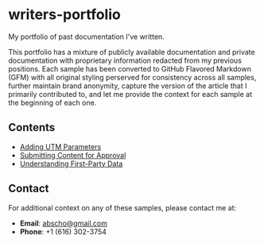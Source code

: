 # writers-portfolio
My portfolio of past documentation I've written. 

This portfolio has a mixture of publicly available documentation and private documentation with proprietary information redacted from my previous positions. Each sample has been converted to GitHub Flavored Markdown (GFM) with all original styling perserved for consistency across all samples, further maintain brand anonymity, capture the version of the article that I primarily contributed to, and let me provide the context for each sample at the beginning of each one.

## Contents 

* [Adding UTM Parameters](https://github.com/abigail-cho/writers-portfolio/blob/main/adding-utm-parameters.md) 
* [Submitting Content for Approval](https://github.com/abigail-cho/writers-portfolio/blob/main/submitting-content-for-approval.md) 
* [Understanding First-Party Data](https://github.com/abigail-cho/writers-portfolio/blob/main/understanding-first-party-data.md) 

## Contact

For additional context on any of these samples, please contact me at: 
* **Email**: abscho@gmail.com
* **Phone**: +1 (616) 302-3754
